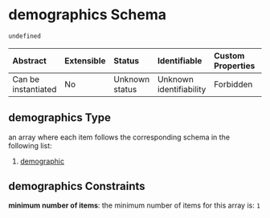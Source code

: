 # demographics Schema

```txt
undefined
```



| Abstract            | Extensible | Status         | Identifiable            | Custom Properties | Additional Properties | Access Restrictions | Defined In                                                                         |
| :------------------ | :--------- | :------------- | :---------------------- | :---------------- | :-------------------- | :------------------ | :--------------------------------------------------------------------------------- |
| Can be instantiated | No         | Unknown status | Unknown identifiability | Forbidden         | Allowed               | none                | [demographics.schema.json](../out/demographics.schema.json "open original schema") |

## demographics Type

an array where each item follows the corresponding schema in the following list:

1.  [demographic](demographics-items-demographic.md "check type definition")

## demographics Constraints

**minimum number of items**: the minimum number of items for this array is: `1`

